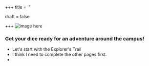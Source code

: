 +++
title = ''

draft = false

+++
![image here](images/header.png#center)
### Get your dice ready for an adventure around the campus!

*  Let's start with the Explorer's Trail
*  I think I need to complete the other pages first.
*  